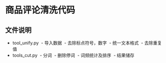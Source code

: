 # 商品评论清洗代码
## 文件说明
- tool_unify.py
  - 导入数据
  - 去除标点符号，数字
  - 统一文本格式
  - 去除重复值
- tools_cut.py
  - 分词
  - 删除停词
  - 词频统计及排序
  - 结果储存
